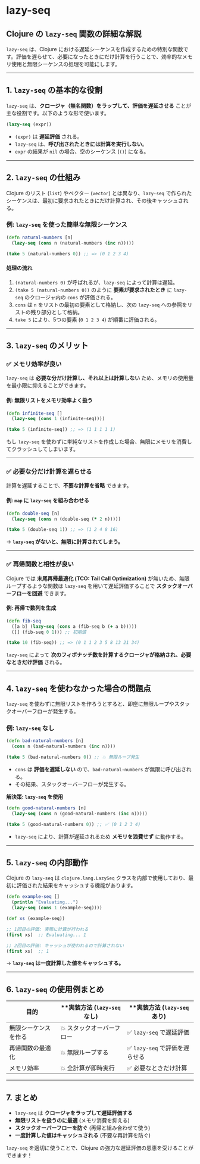 # lazy-seq

## **Clojure の `lazy-seq` 関数の詳細な解説**

`lazy-seq` は、Clojure における遅延シーケンスを作成するための特別な関数です。評価を遅らせて、必要になったときにだけ計算を行うことで、効率的なメモリ使用と無限シーケンスの処理を可能にします。

---

## **1. `lazy-seq` の基本的な役割**

`lazy-seq` は、**クロージャ（無名関数）をラップして、評価を遅延させる** ことが主な役割です。以下のような形で使います。

```clojure
(lazy-seq (expr))
```

- `(expr)` は **遅延評価** される。
- `lazy-seq` は、**呼び出されたときには計算を実行しない**。
- `expr` の結果が `nil` の場合、空のシーケンス (`()`) になる。

---

## **2. `lazy-seq` の仕組み**

Clojure のリスト (`list`) やベクター (`vector`) とは異なり、`lazy-seq` で作られたシーケンスは、最初に要求されたときにだけ計算され、その後キャッシュされる。

### **例: `lazy-seq` を使った簡単な無限シーケンス**

```clojure
(defn natural-numbers [n]
  (lazy-seq (cons n (natural-numbers (inc n)))))

(take 5 (natural-numbers 0)) ;; => (0 1 2 3 4)
```

#### **処理の流れ**

1. `(natural-numbers 0)` が呼ばれるが、`lazy-seq` によって計算は遅延。
2. `(take 5 (natural-numbers 0))` のように **要素が要求されたとき** に `lazy-seq` のクロージャ内の `cons` が評価される。
3. `cons` は `n` をリストの最初の要素として格納し、次の `lazy-seq` への参照をリストの残り部分として格納。
4. `take 5` により、5つの要素 (`0 1 2 3 4`) が順番に評価される。

---

## **3. `lazy-seq` のメリット**

### **✅ メモリ効率が良い**

`lazy-seq` は **必要な分だけ計算し、それ以上は計算しない** ため、メモリの使用量を最小限に抑えることができます。

#### **例: 無限リストをメモリ効率よく扱う**

```clojure
(defn infinite-seq []
  (lazy-seq (cons 1 (infinite-seq))))

(take 5 (infinite-seq)) ;; => (1 1 1 1 1)
```

もし `lazy-seq` を使わずに単純なリストを作成した場合、無限にメモリを消費してクラッシュしてしまいます。

---

### **✅ 必要な分だけ計算を遅らせる**

計算を遅延することで、**不要な計算を省略** できます。

#### **例: `map` に `lazy-seq` を組み合わせる**

```clojure
(defn double-seq [n]
  (lazy-seq (cons n (double-seq (* 2 n)))))

(take 5 (double-seq 1)) ;; => (1 2 4 8 16)
```

-> **`lazy-seq` がないと、無限に計算されてしまう。**

---

### **✅ 再帰関数と相性が良い**

Clojure では **末尾再帰最適化 (TCO: Tail Call Optimization)** が無いため、無限ループするような関数は `lazy-seq` を用いて遅延評価することで **スタックオーバーフローを回避** できます。

#### **例: 再帰で数列を生成**

```clojure
(defn fib-seq
  ([a b] (lazy-seq (cons a (fib-seq b (+ a b)))))
  ([] (fib-seq 0 1))) ;; 初期値

(take 10 (fib-seq)) ;; => (0 1 1 2 3 5 8 13 21 34)
```

`lazy-seq` によって **次のフィボナッチ数を計算するクロージャが格納され、必要なときだけ評価** される。

---

## **4. `lazy-seq` を使わなかった場合の問題点**

`lazy-seq` を使わずに無限リストを作ろうとすると、即座に無限ループやスタックオーバーフローが発生する。

### **例: `lazy-seq` なし**

```clojure
(defn bad-natural-numbers [n]
  (cons n (bad-natural-numbers (inc n))))

(take 5 (bad-natural-numbers 0)) ;; 💥 無限ループ発生
```

- `cons` は **評価を遅延しない** ので、`bad-natural-numbers` が無限に呼び出される。
- その結果、スタックオーバーフローが発生する。

**解決策: `lazy-seq` を使用**

```clojure
(defn good-natural-numbers [n]
  (lazy-seq (cons n (good-natural-numbers (inc n)))))

(take 5 (good-natural-numbers 0)) ;; ✅ (0 1 2 3 4)
```

- `lazy-seq` により、計算が遅延されるため **メモリを浪費せず** に動作する。

---

## **5. `lazy-seq` の内部動作**

Clojure の `lazy-seq` は `clojure.lang.LazySeq` クラスを内部で使用しており、最初に評価された結果をキャッシュする機能があります。

```clojure
(defn example-seq []
  (println "Evaluating...")
  (lazy-seq (cons 1 (example-seq))))

(def xs (example-seq))

;; 1回目の評価: 実際に計算が行われる
(first xs)  ;; Evaluating... 1

;; 2回目の評価: キャッシュが使われるので計算されない
(first xs)  ;; 1
```

-> **`lazy-seq` は一度計算した値をキャッシュする。**

---

## **6. `lazy-seq` の使用例まとめ**

| **目的**            | **実装方法 (`lazy-seq` なし) | **実装方法 (`lazy-seq` あり) |
|--------------------|----------------------|----------------------|
| 無限シーケンスを作る | 💥 スタックオーバーフロー | ✅ `lazy-seq` で遅延評価 |
| 再帰関数の最適化 | 💥 無限ループする | ✅ `lazy-seq` で評価を遅らせる |
| メモリ効率 | 💥 全計算が即時実行 | ✅ 必要なときだけ計算 |

---

## **7. まとめ**

- `lazy-seq` は **クロージャをラップして遅延評価する**
- **無限リストを扱うのに最適** (メモリ消費を抑える)
- **スタックオーバーフローを防ぐ** (再帰と組み合わせて使う)
- **一度計算した値はキャッシュされる** (不要な再計算を防ぐ)

`lazy-seq` を適切に使うことで、Clojure の強力な遅延評価の恩恵を受けることができます！
